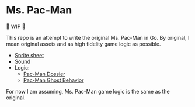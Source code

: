 # Ms. Pac-Man
:construction: WIP :construction:

This repo is an attempt to write the original Ms. Pac-Man in Go. By original, I mean original assets and as high fidelity game logic as possible.

- [Sprite sheet](https://www.spriters-resource.com/arcade/mspacman/sheet/21043/)
- [Sound](https://www.sounds-resource.com/arcade/mspacman/sound/16742/)
- Logic:
    - [Pac-Man Dossier](https://www.gamedeveloper.com/design/the-pac-man-dossier)
    - [Pac-Man Ghost Behavior](https://gameinternals.com/understanding-pac-man-ghost-behavior)

For now I am assuming, Ms. Pac-Man game logic is the same as the original.
